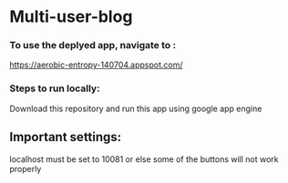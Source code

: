 # Multi-user-blog

### To use the deplyed app, navigate to :
https://aerobic-entropy-140704.appspot.com/

### Steps to run locally:
Download this repository and run this app using google app engine

## Important settings:
localhost must be set to 10081 or else some of the buttons will not work properly
